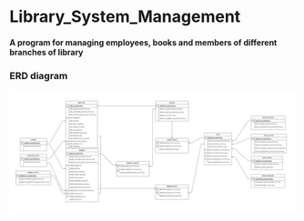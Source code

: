 # Library_System_Management
#### A program for managing employees, books and members of different branches of library

### ERD diagram
![](images/library_system_ERD_diagram.png)
